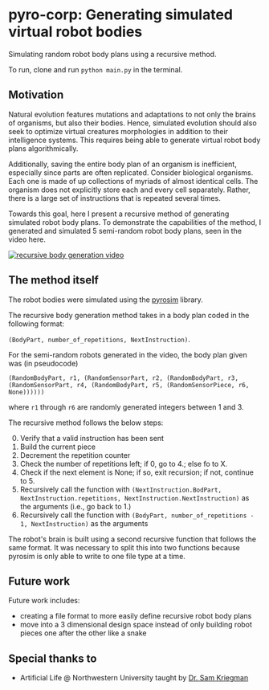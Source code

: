 # pyro-corp: Generating simulated virtual robot bodies

Simulating random robot body plans using a recursive method.

To run, clone and run `python main.py` in the terminal.

## Motivation

Natural evolution features mutations and adaptations to not only the brains of organisms, but also their bodies.
Hence, simulated evolution should also seek to optimize virtual creatures morphologies in addition to their intelligence systems.
This requires being able to generate virtual robot body plans algorithmically.

Additionally, saving the entire body plan of an organism is inefficient, especially since parts are often replicated.
Consider biological organisms.
Each one is made of up collections of myriads of almost identical cells.
The organism does not explicitly store each and every cell separately.
Rather, there is a large set of instructions that is repeated several times.

Towards this goal, here I present a recursive method of generating simulated robot body plans.
To demonstrate the capabilities of the method, I generated and simulated 5 semi-random robot body plans, seen in the video here.

[![recursive body generation video](https://img.youtube.com/vi/lkgSwKMEpzM/0.jpg)](https://www.youtube.com/watch?v=lkgSwKMEpzM)

## The method itself

The robot bodies were simulated using the [pyrosim](https://github.com/jbongard/pyrosim) library.

The recursive body generation method takes in a body plan coded in the following format:

`(BodyPart, number_of_repetitions, NextInstruction)`.

For the semi-random robots generated in the video, the body plan given was (in pseudocode)

`(RandomBodyPart, r1, (RandomSensorPart, r2, (RandomBodyPart, r3, (RandomSensorPart, r4, (RandomBodyPart, r5, (RandomSensorPiece, r6, None))))))`

where `r1` through `r6` are randomly generated integers between 1 and 3.

The recursive method follows the below steps:

0. Verify that a valid instruction has been sent
1. Build the current piece
2. Decrement the repetition counter
3. Check the number of repetitions left; if 0, go to 4.; else fo to X.
4. Check if the next element is None; if so, exit recursion; if not, continue to 5.
5. Recursively call the function with `(NextInstruction.BodPart, NextInstruction.repetitions, NextInstruction.NextInstruction)` as the arguments (i.e., go back to 1.)
6. Recursively call the function with `(BodyPart, number_of_repetitions - 1, NextInstruction)` as the arguments

The robot's brain is built using a second recursive function that follows the same format.
It was necessary to split this into two functions because pyrosim is only able to write to one file type at a time.

## Future work

Future work includes:

* creating a file format to more easily define recursive robot body plans
* move into a 3 dimensional design space instead of only building robot pieces one after the other like a snake

## Special thanks to

* Artificial Life @ Northwestern University taught by [Dr. Sam Kriegman](https://www.mccormick.northwestern.edu/research-faculty/directory/profiles/kriegman-sam.html)
